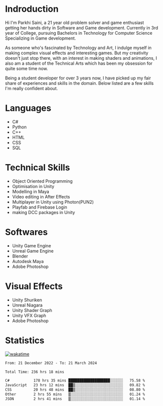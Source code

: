 # Indroduction
Hi I'm Parkhi Saini, a 21 year old problem solver and game enthusiast getting her hands dirty in Software and Game development. Currently in 3rd year of College, pursuing Bachelors in Technology for Computer Science Specializing in Game development.

As someone who's fascinated by Technology and Art, I indulge myself in making complex visual effects and interesting games. But my creativity doesn't just stop there, with an interest in making shaders and animations, I also am a student of the Technical Arts which has been my obsession for quite some time now.

Being a student developer for over 3 years now, I have picked up my fair share of experiences and skills in the domain. Below listed are a few skills I'm really confident about.

# Languages

- C#
- Python 
- C++
- HTML 
- CSS
- SQL

# Technical Skills
- Object Oriented Programming
- Optimisation in Unity
- Modelling in Maya
- Video editing in After Effects
- Multiplayer in Unity using Photon(PUN2)
- Playfab and Firebase Login
- making DCC packages in Unity

# Softwares

- Unity Game Engine
- Unreal Game Engine
- Blender
- Autodesk Maya
- Adobe Photoshop

# Visual Effects

- Unity Shuriken
- Unreal Niagara
- Unity Shader Graph
- Unity VFX Graph
- Adobe Photoshop

# Statistics
[![wakatime](https://wakatime.com/badge/user/659f56cf-9635-4f70-9140-7dbdc934cfec.svg)](https://wakatime.com/@659f56cf-9635-4f70-9140-7dbdc934cfec)
<!--START_SECTION:waka-->

```txt
From: 21 December 2022 - To: 21 March 2024

Total Time: 236 hrs 18 mins

C#           178 hrs 35 mins ███████████████████░░░░░░   75.58 %
JavaScript   23 hrs 12 mins  ██▒░░░░░░░░░░░░░░░░░░░░░░   09.82 %
CSS          20 hrs 48 mins  ██▒░░░░░░░░░░░░░░░░░░░░░░   08.80 %
Other        2 hrs 55 mins   ▒░░░░░░░░░░░░░░░░░░░░░░░░   01.24 %
JSON         2 hrs 41 mins   ▒░░░░░░░░░░░░░░░░░░░░░░░░   01.14 %
```

<!--END_SECTION:waka-->











